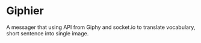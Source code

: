 # Giphier
A messager that using API from Giphy and socket.io to translate vocabulary, short sentence into single image.
 
